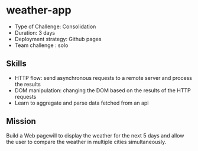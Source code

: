 # weather-app
* Type of Challenge: Consolidation
* Duration: 3 days
* Deployment strategy: Github pages
* Team challenge : solo

## Skills
* HTTP flow: send asynchronous requests to a remote server and process the results
* DOM manipulation: changing the DOM based on the results of the HTTP requests
* Learn to aggregate and parse data fetched from an api

## Mission
Build a Web pagewill to display the weather for the next 5 days and allow the user to compare the weather in multiple cities simultaneously.